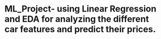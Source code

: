 # ML_Project- using Linear Regression and EDA for analyzing the different car features and predict their prices.
